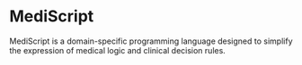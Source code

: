 # MediScript
MediScript is a domain-specific programming language designed to simplify the expression of medical logic and clinical decision rules.
